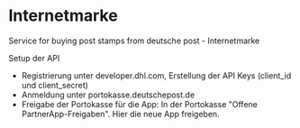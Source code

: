 # Internetmarke

Service for buying post stamps from deutsche post - Internetmarke

Setup der API

- Registrierung unter developer.dhl.com, Erstellung der API Keys (client_id und client_secret)
- Anmeldung unter portokasse.deutschepost.de
- Freigabe der Portokasse für die App: In der Portokasse "Offene PartnerApp-Freigaben". Hier die neue App freigeben.
